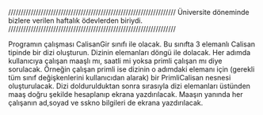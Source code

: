 ///////////////////////////////////////////////////////////////////
Üniversite döneminde bizlere verilen haftalık ödevlerden biriydi.
///////////////////////////////////////////////////////////////////


Programın çalışması CalisanGir sınıfı ile olacak. Bu sınıfta 3 elemanlı Calisan tipinde bir dizi oluşturun. Dizinin elemanları döngü ile dolacak. Her adımda kullanıcıya çalışan maaşlı mı, saatli mi yoksa primli çalışan mı diye sorulacak. Örneğin çalışan primli ise dizinin o adımdaki elemanı için (gerekli tüm sınıf değişkenlerini kullanıcıdan alarak) bir PrimliCalisan nesnesi oluşturulacak.
Dizi doldurulduktan sonra sırasıyla dizi elemanları üstünden maaş doğru şekilde hesaplanıp ekrana yazdırılacak. Maaşın yanında her çalışanın ad,soyad ve sskno bilgileri de ekrana yazdırılacak. 
